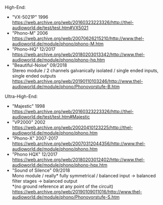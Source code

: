 High-End:  
* "VX-5021P" 1996 https://web.archive.org/web/20160323223326/http://thel-audioworld.de/test/test.htm#VX5021
* "Phono-M" 2006 https://web.archive.org/web/20070626215210/http://www.thel-audioworld.de/module/phono/phono-M.htm
* "Phono-HQ" 12/2017 https://web.archive.org/web/20180203013342/http://www.thel-audioworld.de/module/phono/phono-hq.htm
* "Beautiful-Noise" 09/2018  
Stereo module / 2 channels galvanically isolated / single ended inputs, single ended outputs  
https://web.archive.org/web/20190110103246/http://www.thel-audioworld.de/module/phono/Phonovorstufe-B.htm

Ultra-High-End:  
* "Majestic" 1998 https://web.archive.org/web/20160323223326/http://thel-audioworld.de/test/test.htm#Majestic
* "VP2000" 2002 https://web.archive.org/web/20020410123225/http://thel-audioworld.de/module/phono/phono.htm
* "Phono-X" 2007-2017 https://web.archive.org/web/20070312044356/http://www.thel-audioworld.de/module/phono/phono.htm
* "Phono HQX" 12/2017  https://web.archive.org/web/20180203012402/http://www.thel-audioworld.de/module/phono/phono-hqx.htm
* "Sound of Silence" 09/2018  
Mono module / really\* fully symmetrical / balanced input -> balanced filter stages -> balanced output  
\*(no ground reference at any point of the circuit)  
https://web.archive.org/web/20190109011016/http://www.thel-audioworld.de/module/phono/Phonovorstufe-S.htm
